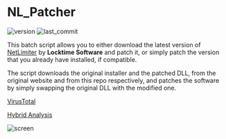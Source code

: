 # NL_Patcher
![version](https://img.shields.io/badge/version%20-%202.0%20-%20green)
![last_commit](https://img.shields.io/github/last-commit/funnysoft24/NL_Patcher)

This batch script allows you to either download the latest version of [NetLimiter](https://www.netlimiter.com/) by **Locktime Software** and patch it, or simply patch the version that you already have installed, if compatible.

The script downloads the original installer and the patched DLL, from the original website and from this repo respectively, and patches the software by simply swapping the original DLL with the modified one.

[VirusTotal](https://www.virustotal.com/gui/file/bef92212093f9577a1e5f8c4270ac728ead7789264acb780b00faf3a8655080f?nocache=1)

[Hybrid Analysis](https://hybrid-analysis.com/sample/bef92212093f9577a1e5f8c4270ac728ead7789264acb780b00faf3a8655080f)

![screen](https://github.com/funnysoft24/NL_Patcher/assets/158505690/2be5aaf3-97f8-4ef0-ba59-52b3e7a2f366)
